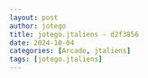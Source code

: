 ```yaml
---
layout: post
author: jotego
title: jotego.jtaliens - d2f3856
date: 2024-10-04
categories: [Arcade, jtaliens]
tags: [jotego.jtaliens]
---
```


